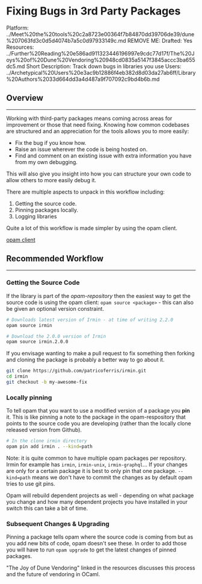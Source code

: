# Fixing Bugs in 3rd Party Packages

Platform: ../Meet%20the%20tools%20c2a8723e00364f7b84870dd39706de39/dune%207063fd3c0d5d4074b7a5c0d97933149c.md
REMOVE ME: Drafted: Yes
Resources: ../Further%20Reading%20e586ad911323446196997e9cdc77d17f/The%20Joys%20of%20Dune%20Vendoring%20948cd0835a5147f3845accc3ba655dc5.md
Short Description: Track down bugs in libraries you use
Users: ../Archetypical%20Users%20e3ac9b12886f4eb382d8d03da27ab6ff/Library%20Authors%2033d664dd3a4d487a9f707092c9bd4b6b.md

## Overview

---

Working with third-party packages means coming across areas for improvement or those that need fixing. Knowing how common codebases are structured and an appreciation for the tools allows you to more easily:

- Fix the bug if you know how.
- Raise an issue wherever the code is being hosted on.
- Find and comment on an existing issue with extra information you have from my own debugging.

This will also give you insight into how you can structure your own code to allow others to more easily debug it. 

There are multiple aspects to unpack in this workflow including: 

1. Getting the source code.
2. Pinning packages locally. 
3. Logging libraries 

Quite a lot of this workflow is made simpler by using the opam client. 

[opam client](../opam%20client%20af5eb8b02bdf4c17931004d79002243e.md)

## Recommended Workflow

---

### Getting the Source Code

If the library is part of the *opam-repository* then the easiest way to get the source code is using the opam client: `opam source <package>` - this can also be given an optional version constraint.

```bash
# Downloads latest version of Irmin - at time of writing 2.2.0
opam source irmin

# Download the 2.0.0 version of Irmin
opam source irmin.2.0.0
```

If you envisage wanting to make a pull request to fix something then forking and cloning the package is probably a better way to go about it.

```bash
git clone https://github.com/patricoferris/irmin.git
cd irmin
git checkout -b my-awesome-fix
```

### Locally pinning

To tell opam that you want to use a modified version of a package you **pin** it. This is like pinning a note to the package in the opam-respository that points to the source code you are developing (rather than the locally clone released version from Github). 

```bash
# In the clone irmin directory 
opam pin add irmin . --kind=path 
```

Note: it is quite common to have multiple opam packages per repository. Irmin for example has `irmin`, `irmin-unix`, `irmin-graphql`... If your changes are only for a certain package it is best to only pin that one package. `--kind=path` means we don't have to commit the changes as by default opam tries to use git pins. 

Opam will rebuild dependent projects as well - depending on what package you change and how many dependent projects you have installed in your switch this can take a bit of time.

### Subsequent Changes & Upgrading

Pinning a package tells opam where the source code is coming from but as you add new bits of code, opam doesn't see these. In order to add those you will have to run `opam upgrade` to get the latest changes of pinned packages. 

"The Joy of Dune Vendoring" linked in the resources discusses this process and the future of vendoring in OCaml.